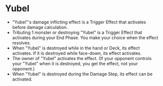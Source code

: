 # Yubel

*   "Yubel"'s damage inflicting effect is a Trigger Effect that activates before damage calculation.
*   Tributing 1 monster or destroying "Yubel" is a Trigger Effect that activates during your End Phase. You make your choice when the effect resolves.
*   When "Yubel" is destroyed while in the hand or Deck, its effect activates. If it is destroyed while face-down, its effect activates.
*   The owner of "Yubel" activates the effect. (If your opponent controls your "Yubel" when it is destroyed, you get the effect, not your opponent.)
*   When "Yubel" is destroyed during the Damage Step, its effect can be activated.
